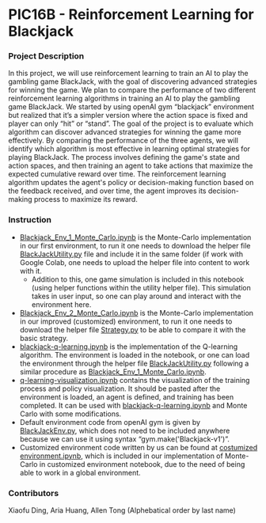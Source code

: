 # PIC16B - Reinforcement Learning for Blackjack
### Project Description

In this project, we will use reinforcement learning to train an AI to play the gambling game BlackJack, with the goal of discovering advanced strategies for winning the game. We plan to compare the performance of two different reinforcement learning algorithms in training an AI to play the gambling game BlackJack. We started by using openAI gym “blackjack” environment but realized that it’s a simpler version where the action space is fixed and player can only “hit” or “stand”.  The goal of the project is to evaluate which algorithm can discover advanced strategies for winning the game more effectively. By comparing the performance of the three agents, we will identify which algorithm is most effective in learning optimal strategies for playing BlackJack. The process involves defining the game's state and action spaces, and then training an agent to take actions that maximize the expected cumulative reward over time. The reinforcement learning algorithm updates the agent's policy or decision-making function based on the feedback received, and over time, the agent improves its decision-making process to maximize its reward.

### Instruction

- [Blackjack_Env_1_Monte_Carlo.ipynb](https://github.com/allensctong/PIC16B/blob/main/Blackjack_Env_1_Monte_Carlo.ipynb) is the Monte-Carlo implementation in our first environment, to run it one needs to download the helper file [BlackJackUtility.py](https://github.com/allensctong/PIC16B/blob/main/BlackJackUtility.py) file and include it in the same folder (if work with Google Colab, one needs to upload the helper file into content to work with it.
    - Addition to this, one game simulation is included in this notebook (using helper functions within the utility helper file). This simulation takes in user input, so one can play around and interact with the environment here.
- [Blackjack_Env_2_Monte_Carlo.ipynb](https://github.com/allensctong/PIC16B/blob/main/Blackjack_Env_2_Monte_Carlo.ipynb) is the Monte-Carlo implementation in our improved (customized) environment, to run it one needs to download the helper file [Strategy.py](https://github.com/allensctong/PIC16B/blob/main/Strategy.py) to be able to compare it with the basic strategy.
- [blackjack-q-learning.ipynb](https://github.com/allensctong/PIC16B/blob/main/blackjack-q-learning.ipynb) is the implementation of the Q-learning algorithm. The environment is loaded in the notebook, or one can load the environment through the helper file [BlackJackUtility.py](https://github.com/allensctong/PIC16B/blob/main/BlackJackUtility.py) following a similar procedure as [Blackjack_Env_1_Monte_Carlo.ipynb](https://github.com/allensctong/PIC16B/blob/main/Blackjack_Env_1_Monte_Carlo.ipynb).
- [q-learning-visualization.ipynb](https://github.com/allensctong/PIC16B/blob/main/q-learning-visualization.ipynb) contains the visualization of the training process and policy visualization. It should be pasted after the environment is loaded, an agent is defined, and training has been completed. It can be used with [blackjack-q-learning.ipynb](https://github.com/allensctong/PIC16B/blob/main/blackjack-q-learning.ipynb) and Monte Carlo with some modifications.
- Default environment code from openAI gym is given by [BlackJackEnv.py](https://github.com/allensctong/PIC16B/blob/main/BlackJackEnv.py), which does not need to be included anywhere because we can use it using syntax “gym.make('Blackjack-v1')”.
- Customized environment code written by us can be found at [costumized environment.ipynb](https://github.com/allensctong/PIC16B/blob/main/costumized%20environment.ipynb), which is included in our implementation of Monte-Carlo in customized environment notebook, due to the need of being able to work in a global environment.

### Contributors

Xiaofu Ding, Aria Huang, Allen Tong (Alphebatical order by last name)
